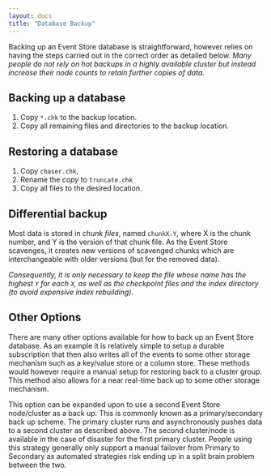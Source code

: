 ```yaml
---
layout: docs
title: "Database Backup"
---
```


Backing up an Event Store database is straightforward, however relies on having the steps carried out in the correct order as detailed below. *Many people do not rely on hot backups in a highly available cluster but instead increase their node counts to retain further copies of data.*

## Backing up a database

1. Copy `*.chk` to the backup location.
1. Copy all remaining files and directories to the backup location.

## Restoring a database

1. Copy `chaser.chk`, 
1. Rename the _copy_ to `truncate.chk`
1. Copy all files to the desired location.

## Differential backup

Most data is stored in *chunk files*, named `chunkX.Y`, where X is the chunk number, and Y is the version of that chunk file. As the Event Store scavenges, it creates new versions of scavenged chunks which are interchangeable with older versions (but for the removed data). 

*Consequently, it is only necessary to keep the file whose name has the highest `Y` for each `X`, as well as the checkpoint files and the index directory (to avoid expensive index rebuilding).*

## Other Options

There are many other options available for how to back up an Event Store database. As an example it is relatively simple to setup a durable subscription that then also writes all of the events to some other storage mechanism such as a key/value store or a column store. These methods would however require a manual setup for restoring back to a cluster group. This method also allows for a near real-time back up to some other storage mechanism.

This option can be expanded upon to use a second Event Store node/cluster as a back up. This is commonly known as a primary/secondary back up scheme. The primary cluster runs and asynchronously pushes data to a second cluster as described above. The second cluster/node is available in the case of disaster for the first primary cluster. People using this strategy generally only support a manual failover from Primary to Secondary as automated strategies risk ending up in a split brain problem between the two.